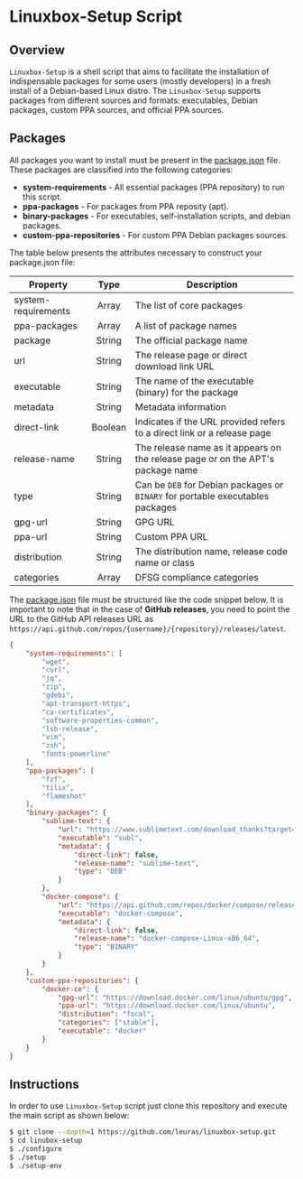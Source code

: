 # Linuxbox-Setup Script

## Overview

`Linuxbox-Setup` is a shell script that aims to facilitate the installation of indispensable packages for some users (mostly developers) in a fresh install of a Debian-based Linux distro. The `Linuxbox-Setup` supports packages from different sources and formats: executables, Debian packages, custom PPA sources, and official PPA sources.

## Packages

All packages you want to install must be present in the [package.json](package.json) file. These packages are classified into the following categories: 
- **system-requirements** - All essential packages (PPA repository) to run this script.
- **ppa-packages** - For packages from PPA reposity (apt).
- **binary-packages** - For executables, self-installation scripts, and debian packages. 
- **custom-ppa-repositories** - For custom PPA Debian packages sources.

The table below presents the attributes necessary to construct your package.json file:
  
| Property            | Type     | Description                                                                     |
| ------------------- | :------: | ------------------------------------------------------------------------------- |
| system-requirements | Array    | The list of core packages                                                       |
| ppa-packages        | Array    | A list of package names                                                         |
| package             | String   | The official package name                                                       |
| url                 | String   | The release page or direct download link URL                                    |
| executable          | String   | The name of the executable (binary) for the package                             |
| metadata            | String   | Metadata information                                                            |
| direct-link         | Boolean  | Indicates if the URL provided refers to a direct link or a release page         |
| release-name        | String   | The release name as it appears on the release page or on the APT's package name |
| type                | String   | Can be `DEB` for Debian packages or `BINARY` for portable executables packages  |
| gpg-url             | String   | GPG URL                                                                         |
| ppa-url             | String   | Custom PPA URL                                                                  |
| distribution        | String   | The distribution name, release code name or class                               |
| categories          | Array    | DFSG compliance categories

The [package.json](package.json) file must be structured like the code snippet below. It is important to note that in the case of **GitHub releases**, you need to point the URL to the GitHub API releases URL as `https://api.github.com/repos/{username}/{repository}/releases/latest`.

```json
{
    "system-requirements": [
        "wget",
        "curl",
        "jq",
        "zip",
        "gdebi",
        "apt-transport-https",
        "ca-certificates",
        "software-properties-common",
        "lsb-release",
        "vim",
        "zsh",
        "fonts-powerline"
    ],
    "ppa-packages": [
        "fzf",
        "tilix",
        "flameshot"
    ],
    "binary-packages": {
        "sublime-text": {
            "url": "https://www.sublimetext.com/download_thanks?target=x64-deb",
            "executable": "subl",
            "metadata": {
                "direct-link": false,
                "release-name": "sublime-text",
                "type": "DEB"
            }
        },
        "docker-compose": {
            "url": "https://api.github.com/repos/docker/compose/releases/latest",
            "executable": "docker-compose",
            "metadata": {
                "direct-link": false,
                "release-name": "docker-compose-Linux-x86_64",
                "type": "BINARY"
            }
        }
    },
    "custom-ppa-repositories": {
        "docker-ce": {
            "gpg-url": "https://download.docker.com/linux/ubuntu/gpg",
            "ppa-url": "https://download.docker.com/linux/ubuntu",
            "distribution": "focal",
            "categories": ["stable"],
            "executable": "docker"
        }
    }
}
```

## Instructions

In order to use `Linuxbox-Setup` script just clone this repository and execute the main script as shown below:

```bash
$ git clone --depth=1 https://github.com/leuras/linuxbox-setup.git
$ cd linubox-setup
$ ./configure
$ ./setup
$ ./setup-env
```

